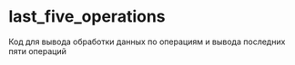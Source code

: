 # last_five_operations
Код для вывода обработки данных по операциям и вывода последних пяти операций

